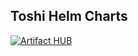 ## Toshi Helm Charts
[![Artifact HUB](https://img.shields.io/endpoint?url=https://artifacthub.io/badge/repository/toshi)](https://artifacthub.io/packages/search?repo=toshi)
